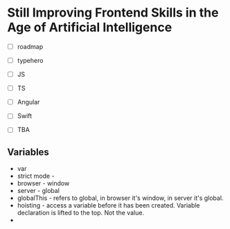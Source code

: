 # Still Improving Frontend Skills in the Age of Artificial Intelligence

- [ ] roadmap
- [ ] typehero
- [ ] JS
- [ ] TS
- [ ] Angular
- [ ] Swift
- [ ] TBA


## Variables
- var
- strict mode -
- browser - window
- server - global
- globalThis - refers to global, in browser it's window, in server it's global.
- hoisting - access a variable before it has been created. Variable declaration is lifted to the top. Not the value. 
- 
